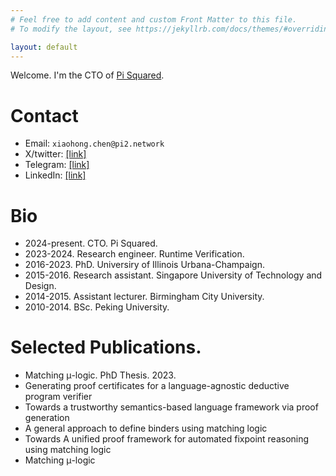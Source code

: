 ```yaml
---
# Feel free to add content and custom Front Matter to this file.
# To modify the layout, see https://jekyllrb.com/docs/themes/#overriding-theme-defaults

layout: default
---
```


Welcome. 
I'm the CTO of [Pi Squared](https://pi2.network).

# Contact
- Email: `xiaohong.chen@pi2.network`
- X/twitter: [[link]](https://x.com/_CHEN_Xiaohong_)
- Telegram: [[link]](https://t.me/xiaohong_chen)
- LinkedIn: [[link]](https://www.linkedin.com/in/chen-xiaohong/)

# Bio
- 2024-present. CTO. Pi Squared. 
- 2023-2024. Research engineer. Runtime Verification.
- 2016-2023. PhD. Universiry of Illinois Urbana-Champaign. 
- 2015-2016. Research assistant. Singapore University of Technology and Design. 
- 2014-2015. Assistant lecturer. Birmingham City University. 
- 2010-2014. BSc. Peking University. 

# Selected Publications. 
- Matching μ-logic. PhD Thesis. 2023.
- Generating proof certificates for a language-agnostic deductive program verifier
- Towards a trustworthy semantics-based language framework via proof generation
- A general approach to define binders using matching logic
- Towards A unified proof framework for automated fixpoint reasoning using matching logic
- Matching μ-logic


